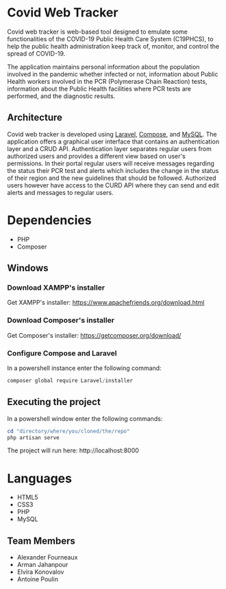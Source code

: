 # Covid Web Tracker

Covid web tracker is web-based tool designed to emulate some functionalities of the COVID-19 Public Health Care System (C19PHCS), to help the public health administration keep track of, monitor, and control the spread of COVID-19.

The application maintains personal information about the population involved in the pandemic whether infected or not, information about Public Health workers involved in the PCR (Polymerase Chain Reaction) tests, information about the Public Health facilities where PCR tests are performed, and the diagnostic results.

## Architecture

Covid web tracker is developed using [Laravel](https://laravel.com/), [Compose](https://getcomposer.org/), and [MySQL](https://www.mysql.com/). The application offers a graphical user interface that contains an authentication layer and a CRUD API. Authentication layer separates regular users from authorized users and provides a different view based on user's permissions. In their portal regular users will receive messages regarding the status their PCR test and alerts which includes the change in the status of their region and the new guidelines that should be followed. Authorized users however have access to the CURD API where they can send and edit alerts and messages to regular users.

# Dependencies

-   PHP
-   Composer

## Windows

### Download XAMPP's installer

Get XAMPP's installer: https://www.apachefriends.org/download.html

### Download Composer's installer

Get Composer's installer: https://getcomposer.org/download/

### Configure Compose and Laravel

In a powershell instance enter the following command:

```powershell
composer global require Laravel/installer
```

## Executing the project

In a powershell window enter the following commands:

```powershell
cd "directory/where/you/cloned/the/repo"
php artisan serve
```

The project will run here: http://localhost:8000

# Languages

-   HTML5
-   CSS3
-   PHP
-   MySQL

## Team Members

-   Alexander Fourneaux
-   Arman Jahanpour
-   Elvira Konovalov
-   Antoine Poulin
